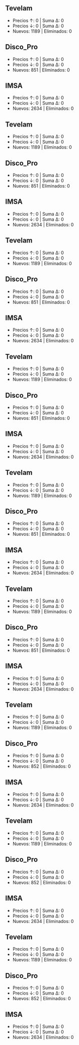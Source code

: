 ## Tevelam
- Precios ↑: 0 | Suma Δ: 0
- Precios ↓: 0 | Suma Δ: 0
- Nuevos: 1189 | Eliminados: 0

## Disco_Pro
- Precios ↑: 0 | Suma Δ: 0
- Precios ↓: 0 | Suma Δ: 0
- Nuevos: 851 | Eliminados: 0

## IMSA
- Precios ↑: 0 | Suma Δ: 0
- Precios ↓: 0 | Suma Δ: 0
- Nuevos: 2634 | Eliminados: 0

## Tevelam
- Precios ↑: 0 | Suma Δ: 0
- Precios ↓: 0 | Suma Δ: 0
- Nuevos: 1189 | Eliminados: 0

## Disco_Pro
- Precios ↑: 0 | Suma Δ: 0
- Precios ↓: 0 | Suma Δ: 0
- Nuevos: 851 | Eliminados: 0

## IMSA
- Precios ↑: 0 | Suma Δ: 0
- Precios ↓: 0 | Suma Δ: 0
- Nuevos: 2634 | Eliminados: 0

## Tevelam
- Precios ↑: 0 | Suma Δ: 0
- Precios ↓: 0 | Suma Δ: 0
- Nuevos: 1189 | Eliminados: 0

## Disco_Pro
- Precios ↑: 0 | Suma Δ: 0
- Precios ↓: 0 | Suma Δ: 0
- Nuevos: 851 | Eliminados: 0

## IMSA
- Precios ↑: 0 | Suma Δ: 0
- Precios ↓: 0 | Suma Δ: 0
- Nuevos: 2634 | Eliminados: 0

## Tevelam
- Precios ↑: 0 | Suma Δ: 0
- Precios ↓: 0 | Suma Δ: 0
- Nuevos: 1189 | Eliminados: 0

## Disco_Pro
- Precios ↑: 0 | Suma Δ: 0
- Precios ↓: 0 | Suma Δ: 0
- Nuevos: 851 | Eliminados: 0

## IMSA
- Precios ↑: 0 | Suma Δ: 0
- Precios ↓: 0 | Suma Δ: 0
- Nuevos: 2634 | Eliminados: 0

## Tevelam
- Precios ↑: 0 | Suma Δ: 0
- Precios ↓: 0 | Suma Δ: 0
- Nuevos: 1189 | Eliminados: 0

## Disco_Pro
- Precios ↑: 0 | Suma Δ: 0
- Precios ↓: 0 | Suma Δ: 0
- Nuevos: 851 | Eliminados: 0

## IMSA
- Precios ↑: 0 | Suma Δ: 0
- Precios ↓: 0 | Suma Δ: 0
- Nuevos: 2634 | Eliminados: 0

## Tevelam
- Precios ↑: 0 | Suma Δ: 0
- Precios ↓: 0 | Suma Δ: 0
- Nuevos: 1189 | Eliminados: 0

## Disco_Pro
- Precios ↑: 0 | Suma Δ: 0
- Precios ↓: 0 | Suma Δ: 0
- Nuevos: 851 | Eliminados: 0

## IMSA
- Precios ↑: 0 | Suma Δ: 0
- Precios ↓: 0 | Suma Δ: 0
- Nuevos: 2634 | Eliminados: 0

## Tevelam
- Precios ↑: 0 | Suma Δ: 0
- Precios ↓: 0 | Suma Δ: 0
- Nuevos: 1189 | Eliminados: 0

## Disco_Pro
- Precios ↑: 0 | Suma Δ: 0
- Precios ↓: 0 | Suma Δ: 0
- Nuevos: 852 | Eliminados: 0

## IMSA
- Precios ↑: 0 | Suma Δ: 0
- Precios ↓: 0 | Suma Δ: 0
- Nuevos: 2634 | Eliminados: 0

## Tevelam
- Precios ↑: 0 | Suma Δ: 0
- Precios ↓: 0 | Suma Δ: 0
- Nuevos: 1189 | Eliminados: 0

## Disco_Pro
- Precios ↑: 0 | Suma Δ: 0
- Precios ↓: 0 | Suma Δ: 0
- Nuevos: 852 | Eliminados: 0

## IMSA
- Precios ↑: 0 | Suma Δ: 0
- Precios ↓: 0 | Suma Δ: 0
- Nuevos: 2634 | Eliminados: 0

## Tevelam
- Precios ↑: 0 | Suma Δ: 0
- Precios ↓: 0 | Suma Δ: 0
- Nuevos: 1189 | Eliminados: 0

## Disco_Pro
- Precios ↑: 0 | Suma Δ: 0
- Precios ↓: 0 | Suma Δ: 0
- Nuevos: 852 | Eliminados: 0

## IMSA
- Precios ↑: 0 | Suma Δ: 0
- Precios ↓: 0 | Suma Δ: 0
- Nuevos: 2634 | Eliminados: 0

